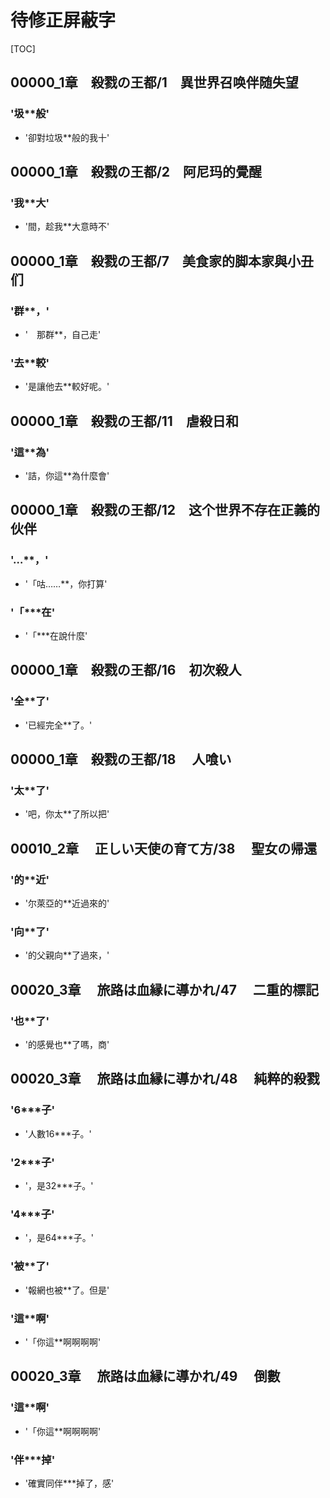 # 待修正屏蔽字

[TOC]

## 00000_1章　殺戮の王都/1　異世界召唤伴随失望

### '圾**般'

- '卻對垃圾**般的我十'


## 00000_1章　殺戮の王都/2　阿尼玛的覺醒

### '我**大'

- '間，趁我**大意時不'


## 00000_1章　殺戮の王都/7　美食家的脚本家與小丑们

### '群**，'

- '　那群**，自己走'

### '去**較'

- '是讓他去**較好呢。'


## 00000_1章　殺戮の王都/11　虐殺日和

### '這**為'

- '詰，你這**為什麼會'


## 00000_1章　殺戮の王都/12　这个世界不存在正義的伙伴

### '…**，'

- '「咕……**，你打算'

### '「***在'

- '「***在說什麼'


## 00000_1章　殺戮の王都/16　初次殺人

### '全**了'

- '已經完全**了。'


## 00000_1章　殺戮の王都/18 　人喰い

### '太**了'

- '吧，你太**了所以把'


## 00010_2章 　正しい天使の育て方/38 　聖女の帰還

### '的**近'

- '尔萊亞的**近過來的'

### '向**了'

- '的父親向**了過來，'


## 00020_3章 　旅路は血縁に導かれ/47 　二重的標記

### '也**了'

- '的感覺也**了嗎，商'


## 00020_3章 　旅路は血縁に導かれ/48 　純粹的殺戮

### '6***子'

- '人數16***子。'

### '2***子'

- '，是32***子。'

### '4***子'

- '，是64***子。'

### '被**了'

- '報網也被**了。但是'

### '這**啊'

- '「你這**啊啊啊啊'


## 00020_3章 　旅路は血縁に導かれ/49 　倒數

### '這**啊'

- '「你這**啊啊啊啊'

### '伴***掉'

- '確實同伴***掉了，感'

